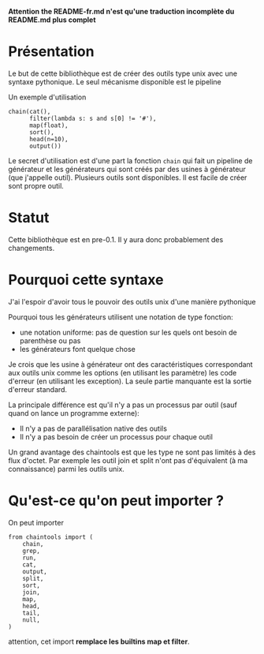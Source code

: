 **Attention the README-fr.md n'est qu'une traduction incomplète du README.md plus complet**

# Présentation

Le but de cette bibliothèque est de créer des outils type unix avec une syntaxe pythonique. Le seul mécanisme disponible est le pipeline

Un exemple d'utilisation

    chain(cat(),
          filter(lambda s: s and s[0] != '#'),
          map(float),
          sort(),
          head(n=10),
          output())

Le secret d'utilisation est d'une part la fonction `chain` qui fait un pipeline de générateur et les générateurs qui sont créés par des usines à générateur (que j'appelle outil). Plusieurs outils sont disponibles. Il est facile de créer sont propre outil.

# Statut

Cette bibliothèque est en pre-0.1. Il y aura donc probablement des changements.

# Pourquoi cette syntaxe

J'ai l'espoir d'avoir tous le pouvoir des outils unix d'une manière pythonique

Pourquoi tous les générateurs utilisent une notation de type fonction:

* une notation uniforme: pas de question sur les quels ont besoin de parenthèse ou pas 
* les générateurs font quelque chose

Je crois que les usine à générateur ont des caractéristiques correspondant aux outils unix comme les options (en utilisant les paramètre) les code d'erreur (en utilisant les exception). La seule partie manquante est la sortie d'erreur standard.

La principale différence est qu'il n'y a pas un processus par outil (sauf quand on lance un programme externe):
* Il n'y a pas de parallélisation native des outils
* Il n'y a pas besoin de créer un processus pour chaque outil

Un grand avantage des chaintools est que les type ne sont pas limités à des
flux d'octet. Par exemple les outil join et split n'ont pas d'équivalent (à ma
connaissance) parmi les outils unix.

# Qu'est-ce qu'on peut importer ?

On peut importer

    from chaintools import (
        chain,
        grep,
        run,
        cat,
        output,
        split,
        sort,
        join,
        map,
        head,
        tail,
        null,
    )

attention, cet import **remplace les builtins map et filter**.

